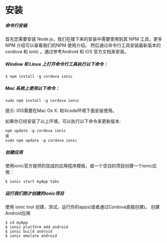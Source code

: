 # 安装

##### 命令行安装
首先您需要安装 Node.js，我们在接下来的安装中需要使用到其 NPM 工具，更多 NPM 介绍可以查看我们的NPM 使用介绍。
然后通过命令行工具安装最新版本的 cordova 和 ionic 。通过参考Android 和 iOS 官方文档来安装。

##### Window 和 Linux 上打开命令行工具执行以下命令：
	$ npm install -g cordova ionic
##### Mac 系统上使用以下命令：
	sudo npm install -g cordova ionic
提示: IOS需要在Mac Os X. 和Xcode环境下面安装使用。

如果你已经安装了以上环境，可以执行以下命令来更新版本:

	npm update -g cordova ionic
	或
	sudo npm update -g cordova ionic

##### 创建应用
使用ionic官方提供的现成的应用程序模板，或一个空白的项目创建一个ionic应用：

	$ ionic start myApp tabs

##### 运行我们刚才创建的ionic项目
使用 ionic tool 创建，测试，运行你的apps(或者通过Cordova直接创建)。
创建Android应用

	$ cd myApp
	$ ionic platform add android
	$ ionic build android
	$ ionic emulate android